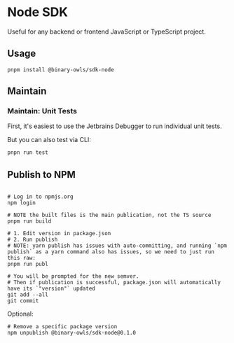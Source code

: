 # Node SDK

Useful for any backend or frontend JavaScript or TypeScript project.

## Usage

```shell script
pnpm install @binary-owls/sdk-node
```


## Maintain

### Maintain: Unit Tests

First, it's easiest to use the Jetbrains Debugger to run individual unit tests.

But you can also test via CLI:

```sh
pnpn run test
```


## Publish to NPM

```shell script

# Log in to npmjs.org
npm login

# NOTE the built files is the main publication, not the TS source
pnpm run build

# 1. Edit version in package.json
# 2. Run publish
# NOTE: yarn publish has issues with auto-committing, and running `npm publish` as a yarn command also has issues, so we need to just run this raw:
pnpm run publ

# You will be prompted for the new semver.  
# Then if publication is successful, package.json will automatically have its `"version"` updated
git add --all
git commit
```

Optional:

```shell
# Remove a specific package version
npm unpublish @binary-owls/sdk-node@0.1.0
```
